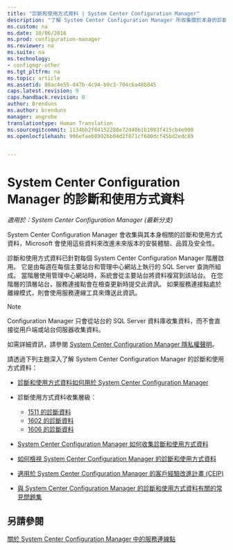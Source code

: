 ```yaml
---
title: "診斷和使用方式資料 | System Center Configuration Manager"
description: "了解 System Center Configuration Manager 所收集關於本身的診斷及使用方式資料。"
ms.custom: na
ms.date: 10/06/2016
ms.prod: configuration-manager
ms.reviewer: na
ms.suite: na
ms.technology:
- configmgr-other
ms.tgt_pltfrm: na
ms.topic: article
ms.assetid: 88ac4e55-d47b-4c94-b9c3-704c6a48b845
caps.latest.revision: 9
caps.handback.revision: 0
author: Brenduns
ms.author: brenduns
manager: angrobe
translationtype: Human Translation
ms.sourcegitcommit: 1134bb2f04152288e72d40b1b1083f415cb4e900
ms.openlocfilehash: 996efaeb89926b04d2f071cf600dcf45bd2edc89


---
```

# <a name="diagnostics-and-usage-data-for-system-center-configuration-manager"></a>System Center Configuration Manager 的診斷和使用方式資料

*適用於：System Center Configuration Manager (最新分支)*

System Center Configuration Manager 會收集與其本身相關的診斷和使用方式資料，Microsoft 會使用這些資料來改進未來版本的安裝體驗、品質及安全性。  

 診斷和使用方式資料已針對每個 System Center Configuration Manager 階層啟用。 它是由每週在每個主要站台和管理中心網站上執行的 SQL Server 查詢所組成。 當階層使用管理中心網站時，系統會從主要站台將資料複寫到該站台。 在您階層的頂層站台，服務連接點會在檢查更新時提交此資訊。 如果服務連接點處於離線模式，則會使用服務連線工具來傳送此資訊。  

> [!NOTE]  
>  Configuration Manager 只會從站台的 SQL Server 資料庫收集資料，而不會直接從用戶端或站台伺服器收集資料。  

 如需詳細資訊，請參閱 [System Center Configuration Manager 隱私權聲明](http://go.microsoft.com/fwlink/?LinkID=626527)。  

 請透過下列主題深入了解 System Center Configuration Manager 的診斷和使用方式資料：  

-   [診斷和使用方式資料如何用於 System Center Configuration Manager](../../../core/plan-design/diagnostics/how-diagnostics-and-usage-data-is-used.md)  

-   診斷使用方式資料收集層級：
    - [1511 的診斷資料](/sccm/core/plan-design/diagnostics/levels-of-diagnostic-usage-data-collection-1511)
    - [1602 的診斷資料](/sccm/core/plan-design/diagnostics/levels-of-diagnostic-usage-data-collection-1602)
    - [1606 的診斷資料](/sccm/core/plan-design/diagnostics/levels-of-diagnostic-usage-data-collection-1606)  
    

-   [System Center Configuration Manager 如何收集診斷和使用方式資料](../../../core/plan-design/diagnostics/how-diagnostics-and-usage-data-is-collected.md)  

-   [如何檢視 System Center Configuration Manager 的診斷和使用方式資料](../../../core/plan-design/diagnostics/view-diagnostics-and-usage-data.md)  

-   [適用於 System Center Configuration Manager 的客戶經驗改進計畫 (CEIP)](../../../core/plan-design/diagnostics/customer-experience-improvement-program-ceip.md)  

-   [與 System Center Configuration Manager 的診斷和使用方式資料有關的常見問題集](../../../core/understand/frequently-asked-questions-about-diagnostics-and-usage-data.md)  

## <a name="see-also"></a>另請參閱  
 [關於 System Center Configuration Manager 中的服務連線點](../../../core/servers/deploy/configure/about-the-service-connection-point.md)



<!--HONumber=Nov16_HO1-->



